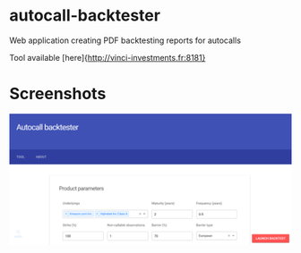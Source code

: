# autocall-backtester
Web application creating PDF backtesting reports for autocalls


Tool available [here]{http://vinci-investments.fr:8181}


# Screenshots

![alt text](https://github.com/coupetmaxence/autocall-backtester/blob/master/screenshots/app.png)

